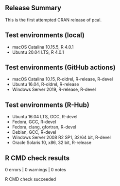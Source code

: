 
## Release Summary

This is the first attempted CRAN release of pcal.

## Test environments (local)

* macOS Catalina 10.15.5, R 4.0.1
* Ubuntu 20.04 LTS, R 4.0.1

## Test environments (GitHub actions)

* macOS Catalina 10.15, R-oldrel, R-release, R-devel  
* Ubuntu 16.04, R-oldrel, R-release
* Windows Server 2019, R-release, R-devel  

## Test environments (R-Hub)

* Ubuntu 16.04 LTS, GCC, R-devel
* Fedora, GCC, R-devel
* Fedora, clang, gfortran, R-devel
* Debian, GCC, R-devel
* Windows Server 2008 R2 SP1, 32/64 bit, R-devel
* Oracle Solaris 10, x86, 32 bit, R-release

## R CMD check results

0 errors | 0 warnings | 0 notes

R CMD check succeeded

